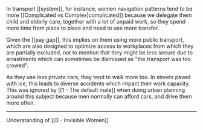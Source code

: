 In transport [[system]], for instance, women navigation patterns tend to be more [[Complicated vs Complex|complicated]] because we delegate them child and elderly care, together with a lot of unpaid work, so they spend more time from place to place and need to use more transfer.

Given the [[pay gap]], this implies on them using more public transport, which are also designed to optimize access to workplaces from which they are partially excluded, not to mention that they might be less secure due to arrastments which can sometimes be dismissed as "the transport was too crowed".

As they use less private cars, they tend to walk more too. In streets paved with ice, this leads to diverse accidents which impact their work capacity. This was ignored by [[1 - The default male]] when doing urban planning around this subject because men normally can afford cars, and drive them more often.

---

Understanding of [[0 - Invisible Women]]